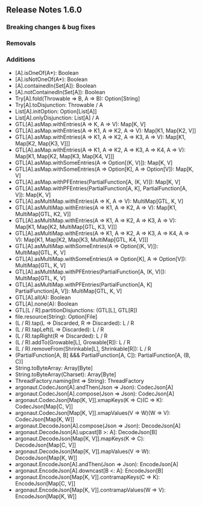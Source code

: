 ## Release Notes 1.6.0

### Breaking changes & bug fixes

### Removals

### Additions
+ [A].isOneOf(A*): Boolean
+ [A].isNotOneOf(A*): Boolean
+ [A].containedIn(Set[A]): Boolean
+ [A].notContainedIn(Set[A]): Boolean
+ Try[A].fold(Throwable => B, A => B): Option[String]
+ Try[A].toDisjunction: Throwable \/ A
+ List[A].initOption: Option[List[A]]
+ List[A].onlyDisjunction: List[A] \/ A
+ GTL[A].asMap.withEntries(A => K, A => V): Map[K, V]
+ GTL[A].asMap.withEntries(A => K1, A => K2, A => V): Map[K1, Map[K2, V]]
+ GTL[A].asMap.withEntries(A => K1, A => K2, A => K3, A => V): Map[K1, Map[K2, Map[K3, V]]]
+ GTL[A].asMap.withEntries(A => K1, A => K2, A => K3, A => K4, A => V): Map[K1, Map[K2, Map[K3, Map[K4, V]]]
+ GTL[A].asMap.withSomeEntries(A => Option[(K, V)]): Map[K, V]
+ GTL[A].asMap.withSomeEntries(A => Option[K], A => Option[V]): Map[K, V]
+ GTL[A].asMap.withPFEntries(PartialFunction[A, (K, V)]): Map[K, V]
+ GTL[A].asMap.withPFEntries(PartialFunction[A, K], PartialFunction[A, V]): Map[K, V]
+ GTL[A].asMultiMap.withEntries(A => K, A => V): MultiMap[GTL, K, V]
+ GTL[A].asMultiMap.withEntries(A => K1, A => K2, A => V): Map[K1, MultiMap[GTL, K2, V]]
+ GTL[A].asMultiMap.withEntries(A => K1, A => K2, A => K3, A => V): Map[K1, Map[K2, MultiMap[GTL, K3, V]]]
+ GTL[A].asMultiMap.withEntries(A => K1, A => K2, A => K3, A => K4, A => V): Map[K1, Map[K2, Map[K3, MultiMap[GTL, K4, V]]]
+ GTL[A].asMultiMap.withSomeEntries(A => Option[(K, V)]): MultiMap[GTL, K, V]
+ GTL[A].asMultiMap.withSomeEntries(A => Option[K], A => Option[V]): MultiMap[GTL, K, V]
+ GTL[A].asMultiMap.withPFEntries(PartialFunction[A, (K, V)]): MultiMap[GTL, K, V]
+ GTL[A].asMultiMap.withPFEntries(PartialFunction[A, K] PartialFunction[A, V]): MultiMap[GTL, K, V]
+ GTL[A].all(A): Boolean
+ GTL[A].none(A): Boolean
+ GTL[L \/ R].partitionDisjunctions: (GTL[L], GTL[R])
+ file.resource(String): Option[File]
+ (L \/ R).tap(L => Discarded, R => Discarded): L \/ R
+ (L \/ R).tapLeft(L => Discarded): L \/ R
+ (L \/ R).tapRight(R => Discarded): L \/ R
+ (L \/ R).addTo(Growable[L], Growable[R]): L \/ R
+ (L \/ R).removeFrom(Shrinkable[L], Shrinkable[R]): L \/ R
+ (PartialFunction[A, B] &&& PartialFunction[A, C]): PartialFunction[A, (B, C)]
+ String.toByteArray: Array[Byte]
+ String.toByteArray(Charset): Array[Byte]
+ ThreadFactory.naming(Int => String): ThreadFactory
+ argonaut.CodecJson[A].andThen(Json => Json): CodecJson[A]
+ argonaut.CodecJson[A].compose(Json => Json): CodecJson[A]
+ argonaut.CodecJson[Map[K, V]].xmapKeys(K ⇒ C)(C ⇒ K): CodecJson[Map[C, V]]
+ argonaut.CodecJson[Map[K, V]].xmapValues(V => W)(W => V): CodecJson[Map[K, W]]
+ argonaut.DecodeJson[A].compose(Json => Json): DecodeJson[A]
+ argonaut.DecodeJson[A].upcast[B >: A]: DecodeJson[B]
+ argonaut.DecodeJson[Map[K, V]].mapKeys(K => C): DecodeJson[Map[C, V]]
+ argonaut.DecodeJson[Map[K, V]].mapValues(V => W): DecodeJson[Map[K, W]]
+ argonaut.EncodeJson[A].andThen(Json => Json): EncodeJson[A]
+ argonaut.EncodeJson[A].downcast[B <: A]: EncodeJson[B]
+ argonaut.EncodeJson[Map[K, V]].contramapKeys(C => K): EncodeJson[Map[C, V]]
+ argonaut.EncodeJson[Map[K, V]].contramapValues(W => V): EncodeJson[Map[K, W]]
